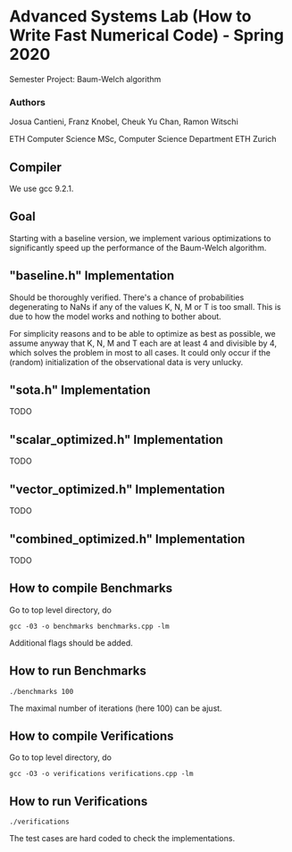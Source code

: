 
# Advanced Systems Lab (How to Write Fast Numerical Code) - Spring 2020
Semester Project: Baum-Welch algorithm

### Authors

Josua Cantieni, Franz Knobel, Cheuk Yu Chan, Ramon Witschi

ETH Computer Science MSc, Computer Science Department ETH Zurich

## Compiler

We use gcc 9.2.1.

## Goal

Starting with a baseline version, we implement various optimizations to significantly speed up the performance of the Baum-Welch algorithm.

## "baseline.h" Implementation

Should be thoroughly verified. There's a chance of probabilities degenerating to NaNs if any of the values
K, N, M or T is too small. This is due to how the model works and nothing to bother about.

For simplicity reasons and to be able to optimize as best as possible, we assume anyway that K, N, M and T each are at least 4 and divisible by 4, which solves the problem in most to all cases. It could only occur if the (random) initialization of the observational data is very unlucky.

## "sota.h" Implementation

TODO

## "scalar_optimized.h" Implementation

TODO

## "vector_optimized.h" Implementation

TODO

## "combined_optimized.h" Implementation

TODO


## How to compile Benchmarks
Go to top level directory, do
```
gcc -03 -o benchmarks benchmarks.cpp -lm
```
Additional flags should be added.


## How to run Benchmarks
```
./benchmarks 100
```
The maximal number of iterations (here 100) can be ajust.


## How to compile Verifications
Go to top level directory, do
```
gcc -O3 -o verifications verifications.cpp -lm
```

## How to run Verifications
```
./verifications
```
The test cases are hard coded to check the implementations.
